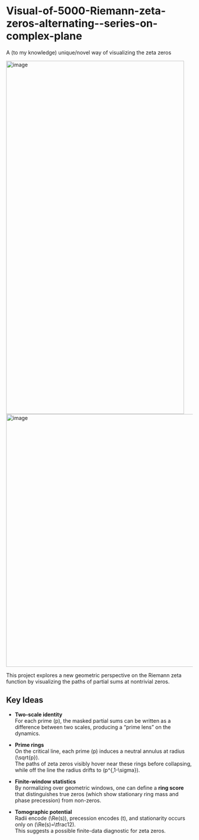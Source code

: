 # Visual-of-5000-Riemann-zeta-zeros-alternating--series-on-complex-plane

A (to my knowledge) unique/novel way of visualizing the zeta zeros 

<img width="480" height="954" alt="image" src="https://github.com/user-attachments/assets/f6268d77-71cf-4509-8c1d-f512be9cdeae" />

<img width="697" height="683" alt="image" src="https://github.com/user-attachments/assets/8c671482-fbfd-49a8-9c8a-062e60ff855d" />

This project explores a new geometric perspective on the Riemann zeta function by visualizing the paths of partial sums at nontrivial zeros.

## Key Ideas

- **Two-scale identity**  
  For each prime \(p\), the masked partial sums can be written as a difference between two scales, producing a “prime lens” on the dynamics.

- **Prime rings**  
  On the critical line, each prime \(p\) induces a neutral annulus at radius \(\sqrt{p}\).  
  The paths of zeta zeros visibly hover near these rings before collapsing, while off the line the radius drifts to \(p^{\,1-\sigma}\).

- **Finite-window statistics**  
  By normalizing over geometric windows, one can define a **ring score** that distinguishes true zeros (which show stationary ring mass and phase precession) from non-zeros.

- **Tomographic potential**  
  Radii encode \(\Re(s)\), precession encodes \(t\), and stationarity occurs only on \(\Re(s)=\tfrac12\).  
  This suggests a possible finite-data diagnostic for zeta zeros.
